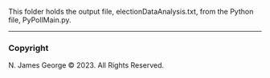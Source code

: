 This folder holds the output file, electionDataAnalysis.txt, from the Python file, PyPollMain.py.

----

### Copyright

N. James George © 2023. All Rights Reserved.
